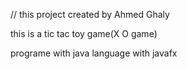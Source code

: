 // this project created by Ahmed Ghaly

this is a tic tac toy game(X O game)

programe with java language with javafx
